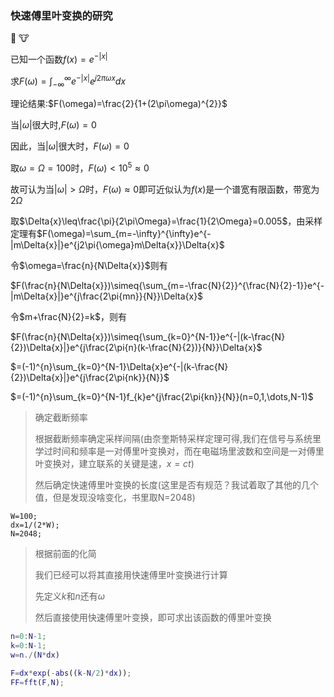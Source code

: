 ### 快速傅里叶变换的研究

:clap:		:cow:

已知一个函数$f(x)=e^{-|x|}$

求$F(\omega)=\int_{-\infty}^{\infty}e^{-|x|}e^{j2\pi\omega{x}}dx$

理论结果:$F(\omega)=\frac{2}{1+(2\pi\omega)^{2}}$

当$|\omega|$很大时,$F(\omega)=0$

因此，当$|\omega|$很大时，$F(\omega)=0$

取$\omega=\Omega=100$时，$F(\omega)<10^{5}\approx{0}$

故可认为当$|\omega|>\Omega$时，$F(\omega)\approx{0}$即可近似认为$f(x)$是一个谱宽有限函数，带宽为$2\Omega$

取$\Delta{x}\leq\frac{\pi}{2\pi\Omega}=\frac{1}{2\Omega}=0.005$，由采样定理有$F(\omega)=\sum_{m=-\infty}^{\infty}e^{-|m\Delta{x}|}e^{j2\pi{\omega}m\Delta{x}}\Delta{x}$

令$\omega=\frac{n}{N\Delta{x}}$则有

$F(\frac{n}{N\Delta{x}})\simeq{\sum_{m=-\frac{N}{2}}^{\frac{N}{2}-1}}e^{-|m\Delta{x}|}e^{j\frac{2\pi{mn}}{N}}\Delta{x}$

令$m+\frac{N}{2}=k$，则有

$F(\frac{n}{N\Delta{x}})\simeq{\sum_{k=0}^{N-1}}e^{-|(k-\frac{N}{2})\Delta{x}|}e^{j\frac{2\pi{n}(k-\frac{N}{2})}{N}}\Delta{x}$

$=(-1)^{n}\sum_{k=0}^{N-1}\Delta{x}e^{-|(k-\frac{N}{2})\Delta{x}|}e^{j\frac{2\pi{nk}}{N}}$

$=(-1)^{n}\sum_{k=0}^{N-1}f_{k}e^{j\frac{2\pi{kn}}{N}}(n=0,1,\dots,N-1)$

> 确定截断频率
>
> 根据截断频率确定采样间隔(由奈奎斯特采样定理可得,我们在信号与系统里学过时间和频率是一对傅里叶变换对，而在电磁场里波数和空间是一对傅里叶变换对，建立联系的关键是速，$x=ct$)
>
> 然后确定快速傅里叶变换的长度(这里是否有规范？我试着取了其他的几个值，但是发现没啥变化，书里取N=2048)

```
W=100;
dx=1/(2*W);
N=2048;
```

> 根据前面的化简
>
> 我们已经可以将其直接用快速傅里叶变换进行计算
>
> 先定义$k$和$n$还有$\omega$
>
> 然后直接使用快速傅里叶变换，即可求出该函数的傅里叶变换

```matlab
n=0:N-1;
k=0:N-1;
w=n./(N*dx)

F=dx*exp(-abs((k-N/2)*dx));
FF=fft(F,N);
```

